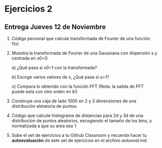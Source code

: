 # Ejercicios 2

## Entrega Jueves 12 de Noviembre

1. Código personal que calcule transformada de Fourier de una función f(x)

2. Muestra la transformada de Fourier de una Gaussiana con dispersión s y centrada en x0=0. 

    a) ¿Qué pasa si x0=1 con la transformada?
  
    b) Escoge varios valores de s, ¿Qué pasa si s=1?
  
    c) Compara lo obtenido con la función FFT (Nota: la salida de FFT puede esta con otro orden en k!)

3. Construye una caja de lado 1000 en 2 y 3 dimensiones de una distribución aletatoria de puntos.

4. Código que calcule histograma de distancias para 2d y 3d de una distribución de puntos aleatorios, 
escogiendo el tamaño de los bins, y normalizada a que su area sea 1.

5. Sube el set de ejercicios a tu Github Classroom y recuerda hacer tu **autoevaluación** de este set de ejercicios en el archivo _autoeval.md_.
